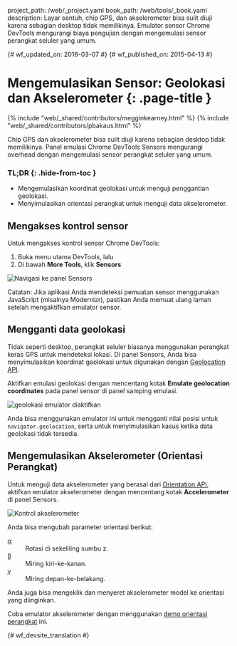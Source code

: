 project_path: /web/_project.yaml
book_path: /web/tools/_book.yaml
description: Layar sentuh, chip GPS, dan akselerometer bisa sulit diuji karena sebagian desktop tidak memilikinya. Emulator sensor Chrome DevTools mengurangi biaya pengujian dengan mengemulasi sensor perangkat seluler yang umum.

{# wf_updated_on: 2016-03-07 #}
{# wf_published_on: 2015-04-13 #}

# Mengemulasikan Sensor: Geolokasi dan Akselerometer {: .page-title }

{% include "web/_shared/contributors/megginkearney.html" %}
{% include "web/_shared/contributors/pbakaus.html" %}

Chip GPS dan akselerometer bisa sulit diuji karena sebagian desktop tidak memilikinya. Panel emulasi Chrome DevTools Sensors mengurangi overhead dengan mengemulasi sensor perangkat seluler yang umum.


### TL;DR {: .hide-from-toc }
- Mengemulasikan koordinat geolokasi untuk menguji penggantian geolokasi.
- Menyimulasikan orientasi perangkat untuk menguji data akselerometer.


## Mengakses kontrol sensor

<div class="wf-devtools-flex">
  <div>
    <p>Untuk mengakses kontrol sensor Chrome DevTools:</p>
    <ol>
      <li>Buka menu utama DevTools, lalu</li>
      <li>Di bawah <strong>More Tools</strong>, klik <strong>Sensors</strong></li>
    </ol>
  </div>
  <div class="wf-devtools-flex-half">
    <img src="imgs/navigate-to-sensors.png" alt="Navigasi ke panel Sensors">
  </div>
</div>

Catatan: Jika aplikasi Anda mendeteksi pemuatan sensor menggunakan JavaScript (misalnya Modernizr), pastikan Anda memuat ulang laman setelah mengaktifkan emulator sensor.

## Mengganti data geolokasi

Tidak seperti desktop, perangkat seluler biasanya menggunakan perangkat keras GPS untuk mendeteksi lokasi. Di panel Sensors, Anda bisa menyimulasikan koordinat geolokasi untuk digunakan dengan <a href='http://www.w3.org/TR/geolocation-API/'>Geolocation API</a>.

<div class="wf-devtools-flex">
  <div>
    <p>Aktifkan emulasi geolokasi dengan mencentang kotak <strong>Emulate geolocation coordinates</strong> pada panel sensor di panel samping emulasi.</p>
  </div>
  <div class="wf-devtools-flex-half">
    <img src="imgs/emulation-drawer-geolocation.png" alt="geolokasi emulator diaktifkan">
  </div>
</div>

Anda bisa menggunakan emulator ini untuk mengganti nilai posisi untuk `navigator.geolocation`, serta untuk menyimulasikan kasus ketika data geolokasi tidak tersedia.

## Mengemulasikan Akselerometer (Orientasi Perangkat)

<div class="wf-devtools-flex">
  <div>
    <p>Untuk menguji data akselerometer yang berasal dari <a href='http://www.w3.org/TR/screen-orientation/'>Orientation API</a>, aktifkan emulator akselerometer dengan mencentang kotak <strong>Accelerometer</strong> di panel Sensors.</p>
  </div>
  <div class="wf-devtools-flex-half">
    <img src="imgs/emulation-drawer-accelerometer.png" alt="Kontrol akselerometer">
  </div>
</div>

Anda bisa mengubah parameter orientasi berikut:

<dl>
<dt><abbr title="alpha">α</abbr></dt>
<dd>Rotasi di sekeliling sumbu z.</dd>
<dt><abbr title="beta">β</abbr></dt>
<dd>Miring kiri-ke-kanan.</dd>
<dt><abbr title="gamma">γ</abbr></dt>
<dd>Miring depan-ke-belakang.</dd>
</dl>

Anda juga bisa mengeklik dan menyeret akselerometer model ke orientasi yang diinginkan.

Coba emulator akselerometer dengan menggunakan [demo orientasi perangkat](http://googlesamples.github.io/web-fundamentals/fundamentals/native-hardware/device-orientation/dev-orientation.html) ini.




{# wf_devsite_translation #}
